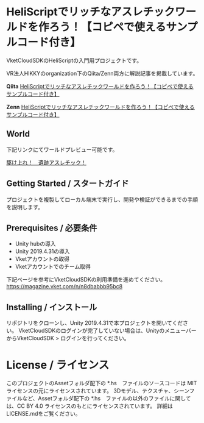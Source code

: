 # HeliScriptでリッチなアスレチックワールドを作ろう！【コピペで使えるサンプルコード付き】
VketCloudSDKのHeliScriptの入門用プロジェクトです。

VR法人HIKKYのorganization下のQiita/Zenn両方に解説記事を掲載しています。

**Qiita**
[HeliScriptでリッチなアスレチックワールドを作ろう！【コピペで使えるサンプルコード付き】](https://qiita.com/IwahanaFuku/items/63e6bbca2bc1f13ed57e)

**Zenn**
[HeliScriptでリッチなアスレチックワールドを作ろう！【コピペで使えるサンプルコード付き】](https://zenn.dev/hikky_co_ltd/articles/d16b08bb039951)

## World
下記リンクにてワールドプレビュー可能です。

[駆け上れ！　遺跡アスレチック！](https://iwahana.cloud.vket.com/worlds/Bvfa4hYD/main.html?worldid=Bvfa4hYD)

## Getting Started / スタートガイド
プロジェクトを複製してローカル端末で実行し、開発や検証ができるまでの手順を説明します。

## Prerequisites / 必要条件
* Unity hubの導入
* Unity 2019.4.31の導入
* Vketアカウントの取得
* Vketアカウントでのチーム取得

下記ページを参考にVketCloudSDKの利用準備を進めてください。
https://magazine.vket.com/n/n8dbabbb95bc8

## Installing / インストール
リポジトリをクローンし、Unity 2019.4.31で本プロジェクトを開いてください。
VketCloudSDKのログインが完了していない場合は、UnityのメニューバーからVketCloudSDK > ログインを行ってください。

# License / ライセンス
このプロジェクトのAssetフォルダ配下の *.hs　ファイルのソースコードは MIT ライセンスの元にライセンスされています。
3Dモデル、テクスチャ、シーンファイルなど、Assetフォルダ配下の *.hs　ファイルの以外のファイルに関しては、CC BY 4.0 ライセンスのもとにライセンスされています。
詳細はLICENSE.mdをご覧ください。
